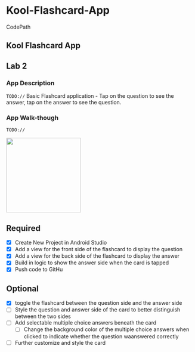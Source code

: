 # Kool-Flashcard-App
CodePath
## Kool Flashcard App

## Lab 2

### App Description
`TODO://` Basic Flashcard application - Tap on the question to see the answer, tap on the answer to see the question.

### App Walk-though
`TODO://` 

<img src="https://imgur.com/a/xwj8VY7" width=200><br>



## Required
- [x] Create New Project in Android Studio
- [x] Add a view for the front side of the flashcard to display the question
- [x] Add a view for the back side of the flashcard to display the answer
- [x] Build in logic to show the answer side when the card is tapped
- [x] Push code to GitHu
## Optional
- [x] toggle the flashcard between the question side and the answer side
- [ ] Style the question and answer side of the card to better distinguish between the two sides
- [ ] Add selectable multiple choice answers beneath the card
   - [ ] Change the background color of the multiple choice answers when clicked to indicate whether the question waanswered correctly
- [ ] Further customize and style the card
